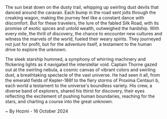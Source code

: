 
The sun beat down on the dusty trail, whipping up swirling dust devils that danced around the caravan.  Each bump in the road sent jolts through the creaking wagon, making the journey feel like a constant dance with discomfort.  But for these travelers, the lure of the fabled Silk Road, with its promise of exotic spices and untold wealth, outweighed the hardship.  With every mile, the thrill of discovery, the chance to encounter new cultures and witness the marvels of the world, fueled their weary spirits. They journeyed not just for profit, but for the adventure itself, a testament to the human drive to explore the unknown.

The sleek starship hummed, a symphony of whirring machinery and flickering lights as it navigated the interstellar void.  Captain Thorne gazed out at the swirling nebula, a cosmic canvas of vibrant colors and swirling dust, a breathtaking spectacle of the vast universe.  He had seen it all, from the emerald fields of Kepler-186f to the fiery storms of Proxima Centauri b, each world a testament to the universe's boundless variety.  His crew, a diverse band of explorers, shared his thirst for discovery, their eyes reflecting the excitement of pushing human boundaries, reaching for the stars, and charting a course into the great unknown. 

~ By Hozmi - 16 October 2024
